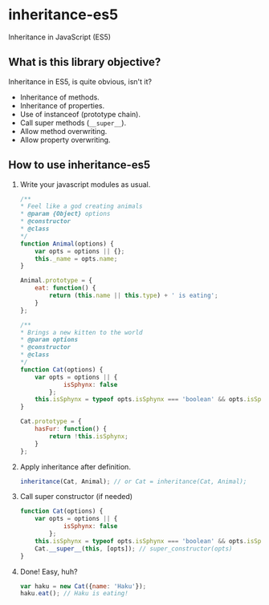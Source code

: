 # inheritance-es5
Inheritance in JavaScript (ES5)

## What is this library objective?
Inheritance in ES5, is quite obvious, isn't it?

* Inheritance of methods.
* Inheritance of properties. 
* Use of instanceof (prototype chain).
* Call super methods (`__super__`).
* Allow method overwriting.
* Allow property overwriting.

## How to use inheritance-es5

1. Write your javascript modules as usual.

    ```javascript
    /**
    * Feel like a god creating animals
    * @param {Object} options
    * @constructor
    * @class
    */
    function Animal(options) {
        var opts = options || {};
        this._name = opts.name;
    }
    
    Animal.prototype = {
        eat: function() {
            return (this.name || this.type) + ' is eating';
        }
    };
    
    /**
    * Brings a new kitten to the world
    * @param options
    * @constructor
    * @class
    */
    function Cat(options) {
        var opts = options || {
                isSphynx: false
            };
        this.isSphynx = typeof opts.isSphynx === 'boolean' && opts.isSphynx;
    }
    
    Cat.prototype = {
        hasFur: function() {
            return !this.isSphynx;
        }
    };
    ```

2. Apply inheritance after definition.
    
    ```javascript
    inheritance(Cat, Animal); // or Cat = inheritance(Cat, Animal);
    ```

3. Call super constructor (if needed)

    ```javascript
    function Cat(options) {
        var opts = options || {
                isSphynx: false
            };
        this.isSphynx = typeof opts.isSphynx === 'boolean' && opts.isSphynx;
        Cat.__super__(this, [opts]); // super_constructor(opts)
    }
    ```

4. Done! Easy, huh?

    ```javascript
    var haku = new Cat({name: 'Haku'});
    haku.eat(); // Haku is eating!
    ```